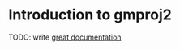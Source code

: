# Introduction to gmproj2

TODO: write [great documentation](http://jacobian.org/writing/great-documentation/what-to-write/)
